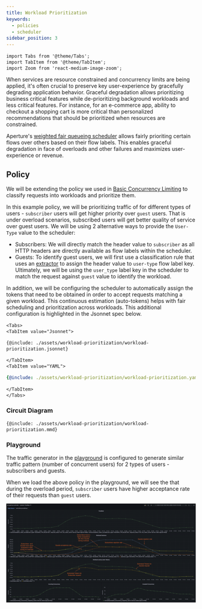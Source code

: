 ```yaml
---
title: Workload Prioritization
keywords:
  - policies
  - scheduler
sidebar_position: 3
---
```


```mdx-code-block
import Tabs from '@theme/Tabs';
import TabItem from '@theme/TabItem';
import Zoom from 'react-medium-image-zoom';
```

When services are resource constrained and concurrency limits are being applied,
it's often crucial to preserve key user-experience by gracefully degrading
application behavior. Graceful degradation allows prioritizing business critical
features while de-prioritizing background workloads and less critical features.
For instance, for an e-commerce app, ability to checkout a shopping cart is more
critical than personalized recommendations that should be prioritized when
resources are constrained.

Aperture's
[weighted fair queueing scheduler](/concepts/flow-control/concurrency-limiter.md#scheduler)
allows fairly prioriting certain flows over others based on their flow labels.
This enables graceful degradation in face of overloads and other failures and
maximizes user-experience or revenue.

## Policy

We will be extending the policy we used in
[Basic Concurrency Limiting](./workload-prioritization.md) to classify requests
into workloads and prioritize them.

In this example policy, we will be prioritizing traffic of for different types
of users - `subscriber` users will get higher priority over `guest` users. That
is under overload scenarios, subscribed users will get better quality of service
over guest users. We will be using 2 alternative ways to provide the `User-Type`
value to the scheduler:

- Subscribers: We will directly match the header value to `subscriber` as all
  HTTP headers are directly available as flow labels within the scheduler.
- Guests: To identify guest users, we will first use a classification rule that
  uses an [extractor](concepts/flow-control/flow-classifier.md#extractors) to
  assign the header value to `user-type` flow label key. Ultimately, we will be
  using the `user_type` label key in the scheduler to match the request against
  `guest` value to identify the workload.

In addition, we will be configuring the scheduler to automatically assign the
tokens that need to be obtained in order to accept requests matching a given
workload. This continuous estimation (auto-tokens) helps with fair scheduling
and prioritization across workloads. This additional configuration is
highlighted in the Jsonnet spec below.

```mdx-code-block
<Tabs>
<TabItem value="Jsonnet">
```

```jsonnet
{@include: ./assets/workload-prioritization/workload-prioritization.jsonnet}
```

```mdx-code-block
</TabItem>
<TabItem value="YAML">
```

```yaml
{@include: ./assets/workload-prioritization/workload-prioritization.yaml}
```

```mdx-code-block
</TabItem>
</Tabs>
```

### Circuit Diagram

<Zoom>

```mermaid
{@include: ./assets/workload-prioritization/workload-prioritization.mmd}
```

</Zoom>

### Playground

The traffic generator in the [playground](/get-started/playground.md) is
configured to generate similar traffic pattern (number of concurrent users) for
2 types of users - subscribers and guests.

When we load the above policy in the playground, we will see the that during the
overload period, `subscriber` users have higher acceptance rate of their
requests than `guest` users.

<Zoom>

![Workload Prioritization](./assets/workload-prioritization/workload-prioritization-playground.png)

</Zoom>
